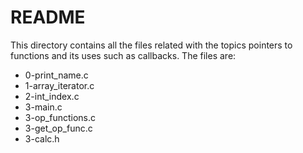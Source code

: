 # README #

This directory contains all the files related with the topics pointers to functions and its uses such as callbacks.
The files are:

* 0-print_name.c
* 1-array_iterator.c
* 2-int_index.c
* 3-main.c
* 3-op_functions.c
* 3-get_op_func.c
* 3-calc.h


